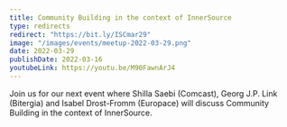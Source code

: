```yaml
---
title: Community Building in the context of InnerSource
type: redirects
redirect: "https://bit.ly/ISCmar29"
image: "/images/events/meetup-2022-03-29.png"
date: 2022-03-29
publishDate: 2022-03-16
youtubeLink: https://youtu.be/M90FawnArJ4
---
```


Join us for our next event where Shilla Saebi (Comcast), Georg J.P. Link (Bitergia) and Isabel Drost-Fromm (Europace) will discuss Community Building in the context of InnerSource.
